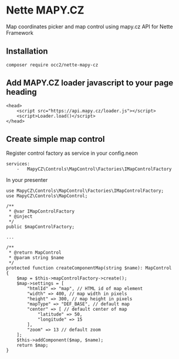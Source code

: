 # Nette MAPY.CZ
Map coordinates picker and map control using mapy.cz API for Nette Framework

## Installation
`composer require occ2/nette-mapy-cz`

## Add MAPY.CZ loader javascript to your page heading
```
<head>
	<script src="https://api.mapy.cz/loader.js"></script>
	<script>Loader.load()</script>
</head>
```

## Create simple map control
Register control factory as service in your config.neon
```
services:
    -   MapyCZ\Controls\MapControl\Factories\IMapControlFactory
```

In your presenter
```
use MapyCZ\Controls\MapControl\Factories\IMapControlFactory;
use MapyCZ\Controls\MapControl;

/**
 * @var IMapControlFactory
 * @inject
 */
public $mapControlFactory;

...

/**
 * @return MapControl
 * @param string $name
 */
protected function createComponentMap(string $name): MapControl
{
    $map = $this->mapControlFactory->create();
    $map->settings = [
        "htmlId" => "map", // HTML id of map element
        "width" => 400, // map width in pixels
        "height" => 300, // map height in pixels
        "mapType" => "DEF_BASE", // default map
        "center" => [ // default center of map
            "latitude" => 50,
            "longitude" => 15
        ],
        "zoom" => 13 // default zoom
    ];
    $this->addComponent($map, $name);
    return $map;
}
```
